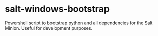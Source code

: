 # salt-windows-bootstrap
Powershell script to bootstrap python and all dependencies for the Salt Minion. Useful for development purposes.
